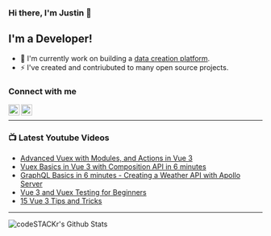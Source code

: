 ### Hi there, I'm Justin 👋

## I'm a Developer!

- 🔭 I'm currently work on building a [data creation platform](https://datatorch.io).
- ⚡ I've created and contriubuted to many open source projects.

### Connect with me

[<img align="left" alt="jsbroks | YouTube" width="22px" src="https://cdn.jsdelivr.net/npm/simple-icons@v3/icons/youtube.svg" />][youtube]
[<img align="left" alt="jsbroks | LinkedIn" width="22px" src="https://cdn.jsdelivr.net/npm/simple-icons@v3/icons/linkedin.svg" />][linkedin]

<br />

---

### 📺 Latest Youtube Videos

<!-- YOUTUBE:START -->
- [Advanced Vuex with Modules, and Actions in Vue 3](https://www.youtube.com/watch?v=_nB-7--vUV8)
- [Vuex Basics in Vue 3 with Composition API in 6 minutes](https://www.youtube.com/watch?v=t_VgDeUJ3_I)
- [GraphQL Basics in 6 minutes - Creating a Weather API with Apollo Server](https://www.youtube.com/watch?v=8l7TxqWI1XA)
- [Vue 3 and Vuex Testing for Beginners](https://www.youtube.com/watch?v=Ys3iivkSh9g)
- [15 Vue 3 Tips and Tricks](https://www.youtube.com/watch?v=iVnn21cAa3M)
<!-- YOUTUBE:END -->

---

<img align="center" alt="codeSTACKr's Github Stats" src="https://github-readme-stats.vercel.app/api?username=jsbroks&show_icons=true&hide_border=true" >


[youtube]: https://www.youtube.com/channel/UCro4e-xxAYrgwt5cOccnE0A
[github]: https://www.github.com/jsbroks
[linkedin]: https://www.linkedin.com/in/jsbroks/
